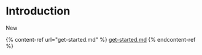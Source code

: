 # Introduction

New



{% content-ref url="get-started.md" %}
[get-started.md](get-started.md)
{% endcontent-ref %}
